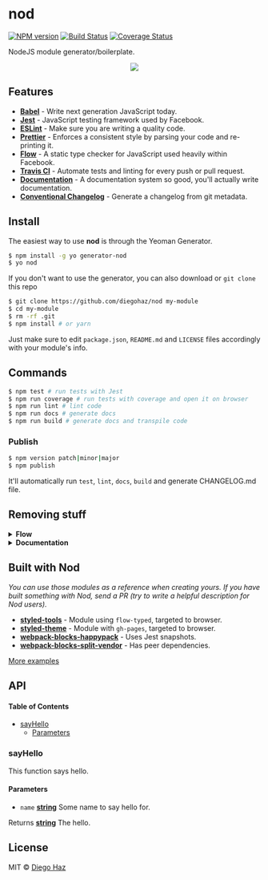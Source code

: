 # nod

[![NPM version](https://img.shields.io/npm/v/generator-nod.svg?style=flat-square)](https://npmjs.org/package/generator-nod)
[![Build Status](https://img.shields.io/travis/diegohaz/nod/master.svg?style=flat-square)](https://travis-ci.org/diegohaz/nod) [![Coverage Status](https://img.shields.io/codecov/c/github/diegohaz/nod/master.svg?style=flat-square)](https://codecov.io/gh/diegohaz/nod/branch/master)

NodeJS module generator/boilerplate.

<p align="center"><img src="https://cloud.githubusercontent.com/assets/3068563/21958520/77e4f45e-da97-11e6-9685-fe380a9cce3d.gif"></p>

## Features

-   [**Babel**](https://babeljs.io/) - Write next generation JavaScript today.
-   [**Jest**](https://facebook.github.io/jest) - JavaScript testing framework used by Facebook.
-   [**ESLint**](http://eslint.org/) - Make sure you are writing a quality code.
-   [**Prettier**](https://prettier.io/) - Enforces a consistent style by parsing your code and re-printing it.
-   [**Flow**](https://flowtype.org/) - A static type checker for JavaScript used heavily within Facebook.
-   [**Travis CI**](https://travis-ci.org) - Automate tests and linting for every push or pull request.
-   [**Documentation**](http://documentation.js.org/) - A documentation system so good, you'll actually write documentation.
-   [**Conventional Changelog**](https://github.com/conventional-changelog/conventional-changelog) - Generate a changelog from git metadata.

## Install

The easiest way to use **nod** is through the Yeoman Generator.

```sh
$ npm install -g yo generator-nod
$ yo nod
```

If you don't want to use the generator, you can also download or `git clone` this repo

```sh
$ git clone https://github.com/diegohaz/nod my-module
$ cd my-module
$ rm -rf .git
$ npm install # or yarn
```

Just make sure to edit `package.json`, `README.md` and `LICENSE` files accordingly with your module's info.

## Commands

```sh
$ npm test # run tests with Jest
$ npm run coverage # run tests with coverage and open it on browser
$ npm run lint # lint code
$ npm run docs # generate docs
$ npm run build # generate docs and transpile code
```

### Publish

```sh
$ npm version patch|minor|major
$ npm publish
```

It'll automatically run `test`, `lint`, `docs`, `build` and generate CHANGELOG.md file.

## Removing stuff

<details><summary><strong>Flow</strong></summary>

1. Delete `.flowconfig` file.

2. Remove `flow` from `package.json`:

    ```diff
    "scripts": {
      "test": "jest",
    - "flow": "flow check",
      "clean": "rimraf dist",
    - "flowbuild": "flow-copy-source src dist",
    - "prebuild": "npm run docs && npm run clean && npm run flowbuild",
    + "prebuild": "npm run docs && npm run clean",
      "build": "babel src -d dist",
    },
    "devDependencies": {
      "@babel/preset-env": "^7.1.0",
    - "@babel/preset-flow": "^7.0.0",
      "eslint-config-prettier": "^3.0.1",
    - "eslint-plugin-flowtype": "^2.50.0",
    - "eslint-plugin-flowtype-errors": "^3.5.1",
      "eslint-plugin-prettier": "^2.6.2",
    - "flow-bin": "^0.81.0",
    - "flow-copy-source": "^2.0.2",
      "husky": "^1.0.0-rc.14"
    }
    ```

3. Remove `flow` from `.babelrc`:

    ```diff
    {
      "presets": [
        "@babel/preset-env",
    -   "@babel/preset-flow"
      ],
      "plugins": [
        "@babel/plugin-proposal-class-properties"
      ]
    }
    ```
    
4. Remove `flow` from `.eslintrc`:

    ```diff
    {
      "parser": "babel-eslint",
      "extends": [
        "airbnb-base",
    -   "plugin:flowtype/recommended",
        "plugin:prettier/recommended",
    -   "prettier/flowtype"
      ],
      "plugins": [
    -   "flowtype",
    -   "flowtype-errors"
      ],
      "env": {
        "jest": true
      },
      "rules": {
    -   "flowtype-errors/show-errors": "error"
      }
    }
    ```

5. Run `yarn`.

</details>

<details><summary><strong>Documentation</strong></summary>

1. Remove `documentation` from `package.json`:

```diff
"scripts": {
  "test": "jest",
- "docs": "documentation readme src --section=API",
- "postdocs": "git add README.md",
  "clean": "rimraf dist",
- "prebuild": "npm run docs && npm run clean",
+ "prebuild": "npm run clean",
  "build": "babel src -d dist",
},
"devDependencies": {
  "@babel/cli": "^7.1.0",
- "documentation": "^8.0.0",
  "eslint": "^5.6.0",
}
```

2. Run `yarn`.

</details>

## Built with Nod

_You can use those modules as a reference when creating yours. If you have built something with Nod, send a PR (try to write a helpful description for Nod users)._

-   [**styled-tools**](https://github.com/diegohaz/styled-tools) - Module using `flow-typed`, targeted to browser.
-   [**styled-theme**](https://github.com/diegohaz/styled-theme) - Module with `gh-pages`, targeted to browser.
-   [**webpack-blocks-happypack**](https://github.com/diegohaz/webpack-blocks-happypack) - Uses Jest snapshots.
-   [**webpack-blocks-split-vendor**](https://github.com/diegohaz/webpack-blocks-split-vendor) - Has peer dependencies.

[More examples](https://github.com/search?l=Markdown&q=generator-nod-2196F3&type=Code)

## API

<!-- Generated by documentation.js. Update this documentation by updating the source code. -->

#### Table of Contents

-   [sayHello](#sayhello)
    -   [Parameters](#parameters)

### sayHello

This function says hello.

#### Parameters

-   `name` **[string](https://developer.mozilla.org/docs/Web/JavaScript/Reference/Global_Objects/String)** Some name to say hello for.

Returns **[string](https://developer.mozilla.org/docs/Web/JavaScript/Reference/Global_Objects/String)** The hello.

## License

MIT © [Diego Haz](https://github.com/diegohaz)
